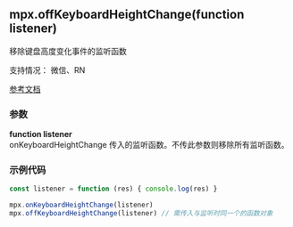 ## mpx.offKeyboardHeightChange(function listener)

移除键盘高度变化事件的监听函数

支持情况： 微信、RN

[参考文档](https://developers.weixin.qq.com/miniprogram/dev/api/device/keyboard/wx.offKeyboardHeightChange.html)

### 参数

**function listener**\
onKeyboardHeightChange 传入的监听函数。不传此参数则移除所有监听函数。

### 示例代码
```js
const listener = function (res) { console.log(res) }

mpx.onKeyboardHeightChange(listener)
mpx.offKeyboardHeightChange(listener) // 需传入与监听时同一个的函数对象
```